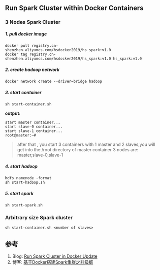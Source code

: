 ## Run Spark Cluster within Docker Containers

### 3 Nodes Spark Cluster

##### 1. pull docker image 

```
docker pull registry.cn-shenzhen.aliyuncs.com/hsdocker2019/hs_spark:v1.0
docker tag registry.cn-shenzhen.aliyuncs.com/hsdocker2019/hs_spark:v1.0 hs_spark:v1.0
```

##### 2. create hadoop network

```
docker network create --driver=bridge hadoop
```

##### 3. start container

```
sh start-container.sh
```

**output:**
```
start master container...
start slave-0 container...
start slave-1 container...
root@master:~# 
```

>after that , you start 3 containers with 1 master and 2 slaves,you will get into the /root directory of master container
>3 nodes are: master,slave-0,slave-1

##### 4. start hadoop
```
hdfs namenode -format
sh start-hadoop.sh
```

##### 5. start spark
```
sh start-spark.sh
```

### Arbitrary size Spark cluster
```
sh start-container.sh <number of slaves>
```


## 参考
1. Blog: [Run Spark Cluster in Docker Update](http://kiwenlau.com/2016/06/26/spark-cluster-docker-update-english/)
1. 博客: [基于Docker搭建Spark集群之升级版](http://kiwenlau.com/2016/06/12/160612-spark-cluster-docker-update/)